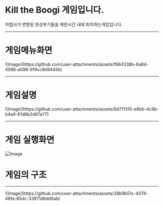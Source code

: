 <h1>
  Kill the Boogi 게임입니다.
</h1>
마법사가 변형된 한성부기들을 제한시간 내에 퇴치하는게임입니다.
<hr>

<h1>
  게임메뉴화면
</h1>
![Image](https://github.com/user-attachments/assets/f964338b-6a8d-4588-a098-919cc9d9445b)
<hr>

<h1>
  게임설명 
</h1>
![Image](https://github.com/user-attachments/assets/6d711310-e6bb-4c9b-b4a9-61d6b2d87a77)

<hr>

<h1>
  게임 실행화면
</h1>

![Image](https://github.com/user-attachments/assets/e877658b-0f6f-4699-bfd8-5e1032ca0dc4)

<h1>
  게임의 구조
</h1>
<hr>
![Image](https://github.com/user-attachments/assets/28b9b51c-4074-46fa-85dc-33971d6dd5ab)
